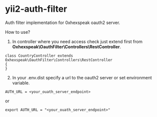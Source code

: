 # yii2-auth-filter

Auth filter implementation for 0xhexspeak oauth2 server.

How to use?

1) In controller where you need access check just extend first from **Oxhexspeak\OauthFilter\Controllers\RestController**.

```
class CountryController extends Oxhexspeak\OauthFilter\Controllers\RestController
{
}
```
2) In your .env.dist specify a url to the oauth2 server or set environment variable.

```
AUTH_URL = <your_ouath_server_endpoint>
```

or

```
export AUTH_URL = "<your_ouath_server_endpoint>"
```

